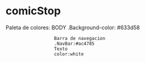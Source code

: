 # comicStop
Paleta de colores: 
                      BODY
                      .Background-color: #633d58
                      
                      Barra de navegacion
                      .NavBar:#ac4785
                      Texto
                      color:white
                      
